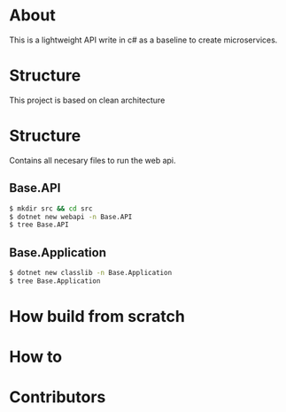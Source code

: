 # About 

This is a lightweight API write in c# as a baseline to create microservices.

# Structure

This project is based on clean architecture

# Structure
Contains all necesary files to run the web api.

## Base.API
```bash
$ mkdir src && cd src
$ dotnet new webapi -n Base.API
$ tree Base.API
```

## Base.Application
```bash
$ dotnet new classlib -n Base.Application
$ tree Base.Application
```
# How build from scratch 

# How to 

# Contributors